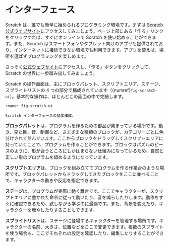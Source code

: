 # インターフェース

Scratch は、誰でも簡単に始められるプログラミング環境です。まずは [Scratch 公式ウェブサイト](https://scratch.mit.edu/)にアクセスしてみましょう。ページ上部にある「作る」リンクをクリックすれば、すぐにオンラインで Scratch を使い始めることができます。また、Scratch はスマートフォンやタブレット向けのアプリも提供されており、インターネットに接続できない環境でも利用できます。アプリを使えば、場所を選ばずプログラミングを楽しめます。

さっそく[公式ウェブサイト](https://scratch.mit.edu/)にアクセスし、「作る」ボタンをクリックして、Scratch の世界に一歩踏み出してみましょう。

Scratch の操作画面は、主にブロックパレット、スクリプトエリア、ステージ、スプライトリストの 4 つの部分で構成されています（{numref}`fig-scratch-ui`）。基本的な操作は、ほとんどこの画面の中で完結します。


```{figure} ../_static/scratch_ui.png
:name: fig-scratch-ui

Scratch インターフェースの基本構成。
```


**ブロックパレット**は、プログラムを作るための部品が集まっている場所です。動き、見た目、音、制御など、さまざまな種類のブロックが、カテゴリーごとに色分けされて並んでいます。ここからブロックをドラッグしてスクリプトエリアに持っていくことで、プログラムを作ることができます。ブロックはパズルのピースのように、形が合うところにしかはまらない仕組みになっているため、自然と正しい形のプログラムを組めるようになっています。

**スクリプトエリア**は、ブロックを組み立ててプログラムを作る作業台のような場所です。ブロックパレットからドラッグしてきたブロックをここに並べることで、キャラクターの動きや反応を指定できます。

**ステージ**は、プログラムが実際に動く舞台です。ここでキャラクターが、スクリプトエリアに書かれた命令に従って動いたり、音を鳴らしたりします。動作をすぐに確認できるため、試しながら学ぶのに最適です。また、背景を変えたり、キャラクターを増やしたりすることもできます。

**スプライトリスト**は、ステージに登場するキャラクターを管理する場所です。キャラクターの名前、大きさ、位置などをここで変更できます。複数のスプライトを使う場合も、ここでそれぞれの設定を確認したり、編集したりすることができます。


